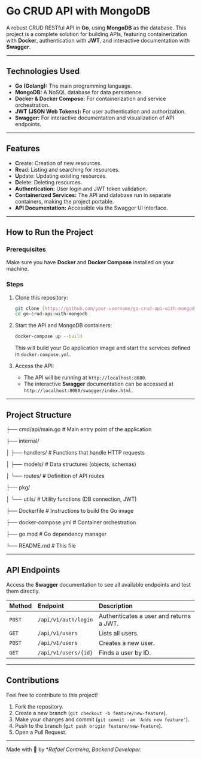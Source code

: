 # Go CRUD API with MongoDB

A robust CRUD RESTful API in **Go**, using **MongoDB** as the database. This project is a complete solution for building APIs, featuring containerization with **Docker**, authentication with **JWT**, and interactive documentation with **Swagger**.

---

## Technologies Used

* **Go (Golang):** The main programming language.
* **MongoDB:** A NoSQL database for data persistence.
* **Docker & Docker Compose:** For containerization and service orchestration.
* **JWT (JSON Web Tokens):** For user authentication and authorization.
* **Swagger:** For interactive documentation and visualization of API endpoints.

---

## Features

* **C**reate: Creation of new resources.
* **R**ead: Listing and searching for resources.
* **U**pdate: Updating existing resources.
* **D**elete: Deleting resources.
* **Authentication:** User login and JWT token validation.
* **Containerized Services:** The API and database run in separate containers, making the project portable.
* **API Documentation:** Accessible via the Swagger UI interface.

---

## How to Run the Project

### Prerequisites

Make sure you have **Docker** and **Docker Compose** installed on your machine.

### Steps

1.  Clone this repository:
    ```bash
    git clone [https://github.com/your-username/go-crud-api-with-mongodb.git](https://github.com/your-username/go-crud-api-with-mongodb.git)
    cd go-crud-api-with-mongodb
     ```

2.  Start the API and MongoDB containers:
    ```bash
    docker-compose up --build
    ```
    This will build your Go application image and start the services defined in `docker-compose.yml`.

3.  Access the API:
    * The API will be running at `http://localhost:8080`.
    * The interactive **Swagger** documentation can be accessed at `http://localhost:8080/swagger/index.html`.

---

## Project Structure


├── cmd/api/main.go          # Main entry point of the application

├── internal/

│   ├── handlers/            # Functions that handle HTTP requests


│   ├── models/              # Data structures (objects, schemas)


│   └── routes/              # Definition of API routes

├── pkg/

│   └── utils/               # Utility functions (DB connection, JWT)

├── Dockerfile               # Instructions to build the Go image

├── docker-compose.yml       # Container orchestration

├── go.mod                   # Go dependency manager

└── README.md                # This file



---

## API Endpoints

Access the **Swagger** documentation to see all available endpoints and test them directly.

| Method | Endpoint | Description |
| :--- | :--- | :--- |
| `POST` | `/api/v1/auth/login` | Authenticates a user and returns a JWT. |
| `GET` | `/api/v1/users` | Lists all users. |
| `POST` | `/api/v1/users` | Creates a new user. |
| `GET` | `/api/v1/users/{id}` | Finds a user by ID. |

---

## Contributions

Feel free to contribute to this project!

1.  Fork the repository.
2.  Create a new branch (`git checkout -b feature/new-feature`).
3.  Make your changes and commit (`git commit -am 'Adds new feature'`).
4.  Push to the branch (`git push origin feature/new-feature`).
5.  Open a Pull Request.

---

Made with 💙 by **Rafael Contreira, Backend Developer.*
